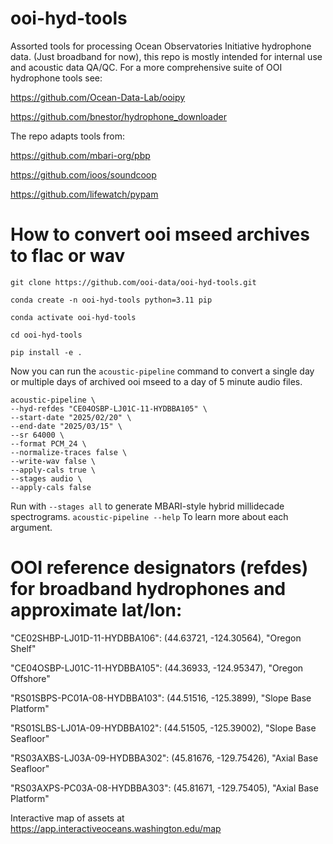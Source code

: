 # ooi-hyd-tools 

Assorted tools for processing Ocean Observatories Initiative hydrophone data. (Just broadband for now), this repo is mostly intended for internal use and acoustic data QA/QC. 
For a more comprehensive suite of OOI hydrophone tools see:

https://github.com/Ocean-Data-Lab/ooipy

https://github.com/bnestor/hydrophone_downloader

The repo adapts tools from: 

https://github.com/mbari-org/pbp

https://github.com/ioos/soundcoop

https://github.com/lifewatch/pypam

# How to convert ooi mseed archives to flac or wav
`git clone https://github.com/ooi-data/ooi-hyd-tools.git`

`conda create -n ooi-hyd-tools python=3.11 pip`

`conda activate ooi-hyd-tools`

`cd ooi-hyd-tools`

`pip install -e .`

Now you can run the `acoustic-pipeline` command to convert a single day or multiple days of archived ooi mseed to a day of 5 minute audio files.

```
acoustic-pipeline \
--hyd-refdes "CE04OSBP-LJ01C-11-HYDBBA105" \
--start-date "2025/02/20" \
--end-date "2025/03/15" \
--sr 64000 \
--format PCM_24 \
--normalize-traces false \
--write-wav false \
--apply-cals true \
--stages audio \
--apply-cals false
```
Run with `--stages all` to generate MBARI-style hybrid millidecade spectrograms.
`acoustic-pipeline --help` To learn more about each argument. 

# OOI reference designators (refdes) for broadband hydrophones and approximate lat/lon:

"CE02SHBP-LJ01D-11-HYDBBA106": (44.63721, -124.30564), "Oregon Shelf"

"CE04OSBP-LJ01C-11-HYDBBA105": (44.36933, -124.95347), "Oregon Offshore"

"RS01SBPS-PC01A-08-HYDBBA103": (44.51516, -125.3899), "Slope Base Platform"

"RS01SLBS-LJ01A-09-HYDBBA102": (44.51505, -125.39002), "Slope Base Seafloor"

"RS03AXBS-LJ03A-09-HYDBBA302": (45.81676, -129.75426), "Axial Base Seafloor"

"RS03AXPS-PC03A-08-HYDBBA303": (45.81671, -129.75405), "Axial Base Platform"


Interactive map of assets at https://app.interactiveoceans.washington.edu/map
